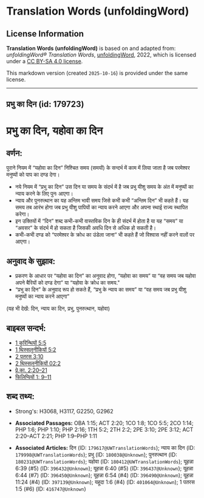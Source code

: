 # Translation Words (unfoldingWord)

## License Information

**Translation Words (unfoldingWord)** is based on and adapted from: _unfoldingWord® Translation Words_, [unfoldingWord](https://unfoldingword.org/utw), 2022, which is licensed under a [CC BY-SA 4.0 license](https://creativecommons.org/licenses/by-sa/4.0/legalcode.en).

This markdown version (created `2025-10-16`) is provided under the same license.



--------------------------------

## प्रभु का दिन (id: 179723)

प्रभु का दिन, यहोवा का दिन
==========================

वर्णन:
------

पुराने नियम में “यहोवा का दिन” निश्चित समय (समयों) के सन्दर्भ में काम में लिया जाता है जब परमेश्वर मनुष्यों को पाप का दण्ड देगा।

* नये नियम में “प्रभु का दिन” उस दिन या समय के संदर्भ में है जब प्रभु यीशु समय के अंत में मनुष्यों का न्याय करने के लिए पुनः आएगा।
* न्याय और पुनरुत्थान का यह अन्तिम भावी समय जिसे कभी कभी “अन्तिम दिन” भी कहते हैं। यह समय तब आरंभ होगा जब प्रभु यीशु पापियों का न्याय करने आएगा और अपना स्थाई राज्य स्थापित करेगा।
* इन उक्तियों में “दिन” शब्द कभी\-कभी वास्तविक दिन के ही संदर्भ में होता है या यह “समय” या “अवसर” के संदर्भ में हो सकता है जिसकी अवधि दिन से अधिक हो सकती है।
* कभी\-कभी दण्ड को “परमेश्वर के क्रोध का उंडेला जाना” भी कहते हैं जो विश्वास नहीं करने वालों पर आएगा।

अनुवाद के सुझाव:
----------------

* प्रकरण के आधार पर “यहोवा का दिन” का अनुवाद होगा, “यहोवा का समय” या “वह समय जब यहोवा अपने बैरियों को दण्ड देगा” या “यहोवा के क्रोध का समय."
* “प्रभु का दिन” के अनुवाद रूप हो सकते हैं, “प्रभु के न्याय का समय” या “वह समय जब प्रभु यीशु मनुष्यों का न्याय करने आएगा”

(यह भी देखें: दिन, न्याय का दिन, प्रभु, पुनरुत्थान, यहोवा)

बाइबल सन्दर्भ:
--------------

* [1 कुरिन्थियों 5:5](https://ref.ly/1Cor0:0)
* [1 थिस्सलुनीकियों 5:2](https://ref.ly/1Thess0:0)
* [2 पतरस 3:10](https://ref.ly/2Pet0:0)
* [2 थिस्सलुनीकियों 02:2](https://ref.ly/2Thess0:0)
* [प्रे.का. 2:20–21](https://ref.ly/Acts2:20-Acts2:21)
* [फिलिप्पियों 1: 9–11](https://ref.ly/Phil1:0)

शब्द तथ्य:
----------

* Strong's: H3068, H3117, G2250, G2962

* **Associated Passages:** OBA 1:15; ACT 2:20; 1CO 1:8; 1CO 5:5; 2CO 1:14; PHP 1:6; PHP 1:10; PHP 2:16; 1TH 5:2; 2TH 2:2; 2PE 3:10; 2PE 3:12; ACT 2:20–ACT 2:21; PHP 1:9–PHP 1:11
* **Associated Articles:** दिन (ID: `179617@UWTranslationWords`); न्याय का दिन (ID: `179998@UWTranslationWords`); प्रभु (ID: `180038@Unknown`); पुनरुत्थान (ID: `180231@UWTranslationWords`); यहोवा (ID: `180412@UWTranslationWords`); यूहन्ना 6:39 (#5) (ID: `396432@Unknown`); यूहन्ना 6:40 (#5) (ID: `396437@Unknown`); यूहन्ना 6:44 (#7) (ID: `396450@Unknown`); यूहन्ना 6:54 (#4) (ID: `396490@Unknown`); यूहन्ना 11:24 (#4) (ID: `397139@Unknown`); यहूदा 1:6 (#4) (ID: `401064@Unknown`); 1 पतरस 1:5 (#6) (ID: `416747@Unknown`)

